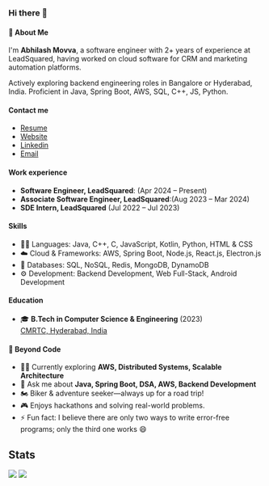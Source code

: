 
<!-- 
<p align="center">
  <img src="https://dynamic.brandcrowd.com/asset/logo/85f42d8f-d011-495b-86d6-13a7ed367e06/logo-search-grid-1x?v=637861100082100000&text=Abhilash+Movva&colorpalette=red" alt="Abhilash Movva" />
</p> 
-->

### Hi there 👋

#### 💬 About Me
I'm **Abhilash Movva**, a software engineer with 2+ years of experience at LeadSquared, having worked on cloud software for CRM and marketing automation platforms.

 Actively exploring backend engineering roles in Bangalore or Hyderabad, India. Proficient in Java, Spring Boot, AWS, SQL, C++, JS, Python.

#### Contact me
- [Resume]()
- [Website](https://abhim8.github.io/Portfolio)
- [Linkedin](https://www.linkedin.com/in/abhilashmovva)
- [Email](mailto:abhilash.movva@gmail.com)

#### Work experience
- **Software Engineer, LeadSquared**: (Apr 2024 – Present)
- **Associate Software Engineer, LeadSquared**:(Aug 2023 – Mar 2024)
- **SDE Intern, LeadSquared** (Jul 2022 – Jul 2023)

#### Skills
- 👨‍💻 Languages: Java, C++, C, JavaScript, Kotlin, Python, HTML & CSS 
- ☁️ Cloud & Frameworks: AWS, Spring Boot, Node.js, React.js, Electron.js
- 💽 Databases: SQL, NoSQL, Redis, MongoDB, DynamoDB
- ⚙️ Development: Backend Development, Web Full-Stack, Android Development

  
#### Education
- 🎓 **B.Tech in Computer Science & Engineering** (2023)  
  [CMRTC, Hyderabad, India](https://cmrtc.ac.in)

#### 🚀 Beyond Code
- 👨‍💻 Currently exploring **AWS, Distributed Systems, Scalable Architecture**  
- 💬 Ask me about **Java, Spring Boot, DSA, AWS, Backend Development**  
- 🏍️ Biker & adventure seeker—always up for a road trip!  
- 🎮 Enjoys hackathons and solving real-world problems.  
- ⚡ Fun fact: I believe there are only two ways to write error-free programs; only the third one works 😄  


<!-- ### Hey! 👋
I'm Abhilash Movva, a software engineer from India.

- 👥 SDE @LeadSquared, Bangalore

## Skills
- 👨‍💻 Java, C++, C, JavaScript, Kotlin, Python, PHP, HTML/CSS
- ⚙️ SpringBoot Framework, Node.js, React.js, Electron.js
- ⚙️ Web Full stack development, familar with Android development
- 💽 MySQL, SQL, Mongo

## Contact
- [abhilashmovva.tech](https://abhilashmovva.tech)
- [@abhilashmovva](https://www.linkedin.com/in/abhilash-movva-b979791a1) on LinkedIn
- [@abhilashmovva](https://www.instagram.com/abhilashmovva) on Instagram
- reach me on **abhilash.movva@gmail.com**

## About
- 🌱 I’m currently learning **AWS**.
- 💬 Ask me about **Java, **C++, and DSA**
- ⚡ Fun fact: I believe there are only two ways to write error-free programs; only the third one works 😄 
<be>
-->


<!-- <img align="right" alt="Coding" width="400" src="https://raw.githubusercontent.com/saimanoharhm/saimanoharhm/main/coding.webp"> -->
<!-- 👯 I’m looking to collaborate on -->
<!-- - 🤝 I’m looking for help with agd -->

<!-- <img align="left" src="https://github-readme-stats.vercel.app/api/top-langs?username=abhim8&show_icons=true&locale=en&layout=compact" alt="abhim8"/> -->

<!-- <img align="center" src="https://github-readme-stats.vercel.app/api?username=abhim8&show_icons=true&locale=en" alt="abhim8" /> -->
## Stats
![](https://roadmap.sh/card/wide/67702caa70129741a8c8e989?variant=dark) ![](https://github-readme-stats.vercel.app/api/top-langs?username=abhim8&show_icons=true&locale=en&layout=donut)
<!-- ![](https://github-readme-stats.vercel.app/api?username=abhim8&show_icons=true&locale=en) -->

<!-- <p> <img src="https://github-readme-stats.vercel.app/api?username=abhim8&&show_icons=true&title_color=ffffff&icon_color=bb2acf&text_color=daf7dc&bg_color=191919"> </p> -->

<!-- <p> <img align="center" src="https://github-readme-streak-stats.herokuapp.com/?user=abhim8&" alt="abhim8" /></p> -->
<br>


